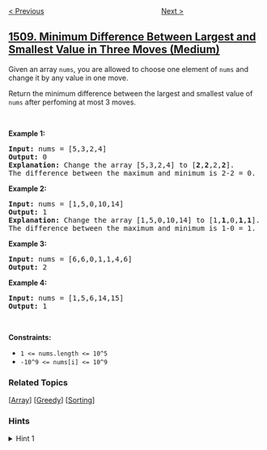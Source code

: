 <!--|This file generated by command(leetcode description); DO NOT EDIT.    |-->
<!--+----------------------------------------------------------------------+-->
<!--|@author    awesee <openset.wang@gmail.com>                           |-->
<!--|@link      https://github.com/awesee                                 |-->
<!--|@home      https://github.com/awesee/leetcode                        |-->
<!--+----------------------------------------------------------------------+-->

[< Previous](../range-sum-of-sorted-subarray-sums "Range Sum of Sorted Subarray Sums")
　　　　　　　　　　　　　　　　
[Next >](../stone-game-iv "Stone Game IV")

## [1509. Minimum Difference Between Largest and Smallest Value in Three Moves (Medium)](https://leetcode.com/problems/minimum-difference-between-largest-and-smallest-value-in-three-moves "三次操作后最大值与最小值的最小差")

<p>Given an array <code>nums</code>, you are allowed to choose one element of <code>nums</code> and change it by any&nbsp;value in one move.</p>

<p>Return the minimum difference between the largest and smallest value of <code>nums</code>&nbsp;after perfoming at most 3 moves.</p>

<p>&nbsp;</p>
<p><strong>Example 1:</strong></p>

<pre>
<strong>Input:</strong> nums = [5,3,2,4]
<strong>Output:</strong> 0
<strong>Explanation:</strong> Change the array [5,3,2,4] to [<strong>2</strong>,<strong>2</strong>,2,<strong>2</strong>].
The difference between the maximum and minimum is 2-2 = 0.</pre>

<p><strong>Example 2:</strong></p>

<pre>
<strong>Input:</strong> nums = [1,5,0,10,14]
<strong>Output:</strong> 1
<strong>Explanation:</strong> Change the array [1,5,0,10,14] to [1,<strong>1</strong>,0,<strong>1</strong>,<strong>1</strong>]. 
The difference between the maximum and minimum is 1-0 = 1.
</pre>

<p><strong>Example 3:</strong></p>

<pre>
<strong>Input:</strong> nums = [6,6,0,1,1,4,6]
<strong>Output:</strong> 2
</pre>

<p><strong>Example 4:</strong></p>

<pre>
<strong>Input:</strong> nums = [1,5,6,14,15]
<strong>Output:</strong> 1
</pre>

<p>&nbsp;</p>
<p><strong>Constraints:</strong></p>

<ul>
	<li><code>1 &lt;= nums.length &lt;= 10^5</code></li>
	<li><code>-10^9 &lt;= nums[i] &lt;= 10^9</code></li>
</ul>

### Related Topics
  [[Array](../../tag/array/README.md)]
  [[Greedy](../../tag/greedy/README.md)]
  [[Sorting](../../tag/sorting/README.md)]

### Hints
<details>
<summary>Hint 1</summary>
The minimum difference possible is is obtained by removing 3 elements between the 3 smallest  and 3 largest values in the array.
</details>
